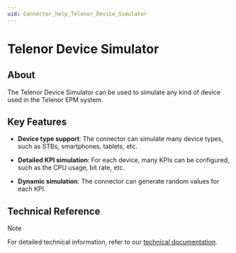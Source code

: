 ```yaml
---
uid: Connector_help_Telenor_Device_Simulator
---
```


# Telenor Device Simulator

## About

The Telenor Device Simulator can be used to simulate any kind of device used in the Telenor EPM system.

## Key Features

- **Device type support**: The connector can simulate many device types, such as STBs, smartphones, tablets, etc.

- **Detailed KPI simulation**: For each device, many KPIs can be configured, such as the CPU usage, bit rate, etc.

- **Dynamic simulation**: The connector can generate random values for each KPI.

## Technical Reference

> [!NOTE]
> For detailed technical information, refer to our [technical documentation](xref:Connector_help_Telenor_Device_Simulator_Technical).
